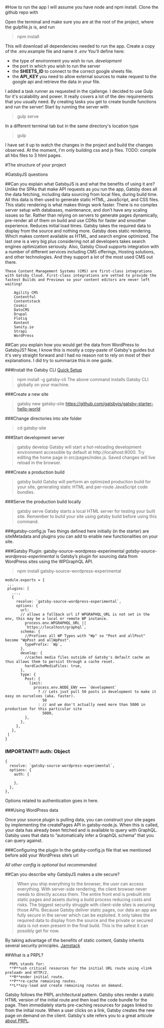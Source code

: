 #How to run the app
I will assume you have node and npm install.
Clone the github repo with
>

Open the terminal and make sure you are at the root of the project, where the gulpfile.js is, and run 
> npm install

This will download all dependencies needed to run the app.
Create a copy of the .env.example file and name it _.env_
You'll define here:
* the type of environment you wish to run. _development_
* the port in which you wish to run the server
* the **SHEETS_ID** to connect to the correct google sheets file.
* the **API_KEY** you need to allow external sources to make request to the google api and retrieve the data in your file.

I added a task runner as requested in the cjallenge. I decided to use Gulp for it's scalability and power. It really covers a lot of the dev requirements that you usually need. By creating tasks you get to create bundle functions and run the server!
Start by running the server with
> gulp serve

In a different terminal tab but in the same directory's location type
> gulp

I have set it up to watch the changes in the project and build the changes observed. At the moment, I'm only building css and js files. TODO: compile all hbs files to 3 html pages.

#The structure of your project

#GatsbyJS questions

##Can you explain what GatsbyJS is and what the benefits of using it are?
Unlike the SPAs that make API requests as you run the app, Gatsby does all the data fetching, including data sourcing from local files, during build time. All this data is then used to generate static HTML, JavaScript, and CSS files. This static rendering is what makes things work faster.
There is no complex server setup with databases, maintenance, and don’t have any scaling issues so far.
Rather than relying on servers to generate pages dynamically, pre-render all of them on build and use CDNs for faster and smoother experience. Reduces initial load times.
Gatsby takes the required data to display from the source and nothing more.
Gatsby does static rendering. Which makes content available as HTML, and search engine optimized. The last one is a very big plus considering not all developers takes search engines optimization seriously.
Also, Gatsby Cloud supports integration with a number of different services including CMS offerings, Hosting solutions, and other technologies.
And they support a lot of the most used CMS out there.

```
These Content Management Systems (CMS) are first-class integrations with Gatsby Cloud. First-class integrations are vetted to provide the fastest Builds and Previews so your content editors are never left waiting!

    Agility CMS
    Contentful
    Contentstack
    Cosmic
    DatoCMS
    Drupal
    Flotiq
    Kontent
    Sanity.io
    Strapi
    WordPress
```
##Can you explain how you would get the data from WordPress to GatsbyJS?
Now, I know this is mostly a copy-paste of Gatsby's guides but it's very straight forward and I had no reason not to rely on most of their explanations. I did try to summarize this in one guide.

###Install the Gatsby CLI
[Quick Setup](https://www.gatsbyjs.com/docs/quick-start/)
>npm install -g gatsby-cli
The above command installs Gatsby CLI globally on your machine.

###Create a new site

>gatsby new gatsby-site https://github.com/gatsbyjs/gatsby-starter-hello-world

###Change directories into site folder

>cd gatsby-site

###Start development server

>gatsby develop
Gatsby will start a hot-reloading development environment accessible by default at http://localhost:8000.
Try editing the home page in src/pages/index.js. Saved changes will live reload in the browser.

###Create a production build

>gatsby build
Gatsby will perform an optimized production build for your site, generating static HTML and per-route JavaScript code bundles.

###Serve the production build locally

>gatsby serve
Gatsby starts a local HTML server for testing your built site. Remember to build your site using gatsby build before using this command.

###gatsby-config.js
Two things defined here initially (in the starter) are siteMetadata and plugins you can add to enable new functionalities on your site.

###Gatsby Plugin: gatsby-source-wordpress-experimental
 _gatsby-source-wordpress-experimental_ is Gatsby’s plugin for sourcing data from WordPress sites using the WPGraphQL API.
 >npm install gatsby-source-wordpress-experimental
 ```
 module.exports = {
  ...
  plugins: [
    ...,
    {
      resolve: `gatsby-source-wordpress-experimental`,
      options: {
        url:
        // allows a fallback url if WPGRAPHQL_URL is not set in the env, this may be a local or remote WP instance.
          process.env.WPGRAPHQL_URL ||
          `https://localhost/graphql`,
        schema: {
          //Prefixes all WP Types with "Wp" so "Post and allPost" become "WpPost and allWpPost".
          typePrefix: `Wp`,
        },
        develop: {
          //caches media files outside of Gatsby's default cache an thus allows them to persist through a cache reset.
          hardCacheMediaFiles: true,
        },
        type: {
          Post: {
            limit:
              process.env.NODE_ENV === `development`
                ? // Lets just pull 50 posts in development to make it easy on ourselves (aka. faster).
                  50
                : // and we don't actually need more than 5000 in production for this particular site
                  5000,
          },
        },
      },
    },
  ]
}
```

### IMPORTANT!! auth: Object

```
{
  resolve: `gatsby-source-wordpress-experimental`,
  options: {
    auth: {

    },
  },
},
```
Options related to authentication goes in here.

###Using WordPress data

Once your source plugin is pulling data, you can construct your site pages by implementing the createPages API in gatsby-node.js. When this is called, your data has already been fetched and is available to query with GraphQL. Gatsby uses that data to ”automatically infer a GraphQL schema” that you can query against.

###Configuring the plugin
In the gatsby-config.js file that we mentioned before add your WordPress site’s url

_All other config is optional but recommended._

##Can you describe why GatsbyJS makes a site secure?
>When you ship everything to the browser, the user can access everything.
With server-side rendering, the client browser never needs to directly access them.
The entire front end is prebuilt into static pages and assets during a build process reducing costs and risks.
The biggest security struggle with client-side sites is securing those APIs.
Because Gatsby deliver static pages, our data an app are fully secure in the server which can be exploited. It only takes the required data to display from the source and the private or secured data is not even present in the final build. This is the safest it can possibly get for now.

By taking advantage of the benefits of static content, Gatsby inherits several security principles.
[Jamstack](https://jamstack.org/)

##What is a PRPL?
```
  PRPL stands for:
  **P**ush critical resources for the initial URL route using <link preload> and HTTP/2.
  **R**ender initial route.
  **P**re-cache remaining routes.
  **L**azy-load and create remaining routes on demand.
```
  Gatsby follows the PRPL architectural pattern. Gatsby sites render a static HTML version of the initial route and then load the code bundle for the page. Then immediately starts pre-caching resources for pages linked to from the initial route. When a user clicks on a link, Gatsby creates the new page on demand on the client.
  Gatsby's site refers you to a great articule [about PRPL](https://web.dev/apply-instant-loading-with-prpl/).